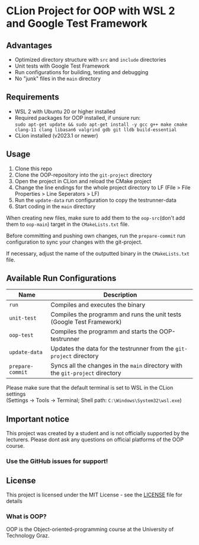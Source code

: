# CLion Project for OOP with WSL 2 and Google Test Framework

## Advantages
- Optimized directory structure with ```src``` and ```include``` directories
- Unit tests with Google Test Framework
- Run configurations for building, testing and debugging
- No "junk" files in the ```main``` directory

## Requirements
- WSL 2 with Ubuntu 20 or higher installed
- Required packages for OOP installed, if unsure run:\
```sudo apt-get update && sudo apt-get install -y gcc g++ make cmake clang-11 clang libasan6 valgrind gdb git lldb build-essential```
- CLion installed (v2023.1 or newer)

## Usage
1) Clone this repo
2) Clone the OOP-repository into the ```git-project``` directory
3) Open the project in CLion and reload the CMake project
4) Change the line endings for the whole project directory to LF (File > File Properties > Line Seperators > LF)
5) Run the ```update-data``` run configuration to copy the testrunner-data 
6) Start coding in the ```main``` directory

When creating new files, make sure to add them to the ```oop-src```(don't add them to ```oop-main```) target in the ```CMakeLists.txt``` file.
 
Before committing and pushing own changes, run the ```prepare-commit``` run configuration to sync your changes with the git-project.

If necessary, adjust the name of the outputted binary in the ```CMakeLists.txt``` file.

## Available Run Configurations

| Name              | Description                                                              |
|-------------------|--------------------------------------------------------------------------|
| ```run```         | Compiles and executes the binary                                         |
| ```unit-test```   | Compiles the programm and runs the unit tests (Google Test Framework)    |
| ```oop-test```    | Compiles the programm and starts the OOP-testrunner                      |
| ```update-data``` | Updates the data for the testrunner from the ```git-project``` directory |
| ```prepare-commit``` | Syncs all the changes in the ```main``` directory with the ```git-project``` directory       |

Please make sure that the default terminal is set to WSL in the CLion settings\
(Settings -> Tools -> Terminal; Shell path: ```C:\Windows\System32\wsl.exe```)

## Important notice
This project was created by a student and is not officially supported by the lecturers. 
Please dont ask any questions on official platforms of the OOP course.

### Use the GitHub issues for support!

## License

This project is licensed under the MIT License - see the [LICENSE](LICENSE) file for details

### What is OOP?

OOP is the Object-oriented-programming course at the University of Technology Graz.
